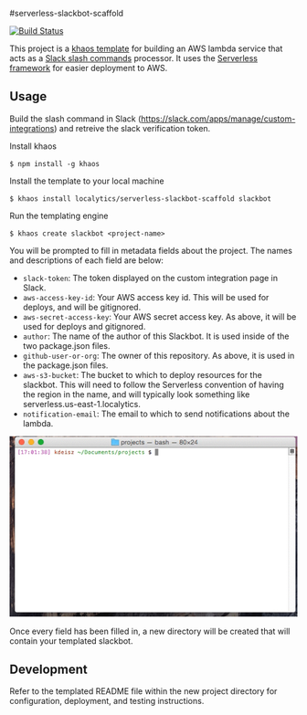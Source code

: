 #serverless-slackbot-scaffold

[![Build Status](https://travis-ci.org/localytics/serverless-slackbot-scaffold.svg?branch=master)](https://travis-ci.org/localytics/serverless-slackbot-scaffold)

This project is a [khaos template](https://github.com/segmentio/khaos) for building an AWS lambda service that acts as a [Slack slash commands](https://api.slack.com/slash-commands) processor. It uses the [Serverless framework](https://github.com/serverless/serverless) for easier deployment to AWS.

## Usage

Build the slash command in Slack (<https://slack.com/apps/manage/custom-integrations>) and retreive the slack verification token.

Install khaos

    $ npm install -g khaos

Install the template to your local machine

    $ khaos install localytics/serverless-slackbot-scaffold slackbot

Run the templating engine

    $ khaos create slackbot <project-name>

You will be prompted to fill in metadata fields about the project. The names and descriptions of each field are below:

* `slack-token`: The token displayed on the custom integration page in Slack.
* `aws-access-key-id`: Your AWS access key id. This will be used for deploys, and will be gitignored.
* `aws-secret-access-key`: Your AWS secret access key. As above, it will be used for deploys and gitignored.
* `author`: The name of the author of this Slackbot. It is used inside of the two package.json files.
* `github-user-or-org`: The owner of this repository. As above, it is used in the package.json files.
* `aws-s3-bucket`: The bucket to which to deploy resources for the slackbot. This will need to follow the Serverless convention of having the region in the name, and will typically look something like serverless.us-east-1.localytics.
* `notification-email`: The email to which to send notifications about the lambda.

![Khaos usage](extras/khaos-usage.gif)

Once every field has been filled in, a new directory will be created that will contain your templated slackbot.

## Development

Refer to the templated README file within the new project directory for configuration, deployment, and testing instructions.
